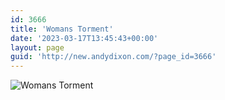 ```yaml
---
id: 3666
title: 'Womans Torment'
date: '2023-03-17T13:45:43+00:00'
layout: page
guid: 'http://new.andydixon.com/?page_id=3666'
---
```


![Womans Torment](https://i0.wp.com/assets.g8x2.ldn.idrivee2-23.com/posters/Womans%20Torment%2001.jpg?w=1200&ssl=1 "Womans Torment")